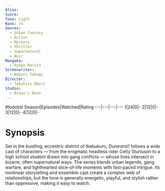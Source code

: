 ```yaml
---
Alias:
Score:
Tone: Light
Rank: 74
Genres:
  - Urban fantasy
  - Action
  - Mystery
  - Thriller
  - Supernatural
  - Noir
Mangaka:
  - Ryōgo Narita
Screenwriter:
  - Noboru Takagi
Director:
  - Takahiro Ōmori
Studio:
  - Brain's Base
---
```

#todolist
Season|Episodes|Watched|Rating
---|---|---|---
1|24|0|-
2|12|0|-
3|12|0|-
4|12|0|-

# Synopsis
Set in the bustling, eccentric district of Ikebukuro, _Durarara!!_ follows a wide cast of characters — from the enigmatic headless rider Celty Sturluson to a high school student drawn into gang conflicts — whose lives intersect in bizarre, often supernatural ways. The series blends urban legends, gang warfare, and lighthearted slice-of-life moments with fast-paced intrigue. Its nonlinear storytelling and ensemble cast create a complex web of relationships, but the tone is generally energetic, playful, and stylish rather than oppressive, making it easy to watch.